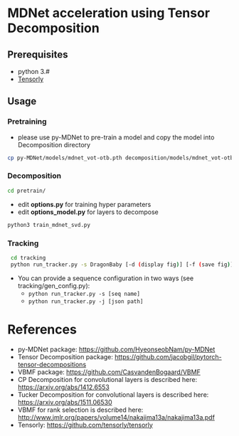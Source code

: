# MDNet acceleration using Tensor Decomposition

## Prerequisites
- python 3.#
- [Tensorly](https://github.com/tensorly/tensorly)


## Usage

### Pretraining
- please use py-MDNet to pre-train a model and copy the model into Decomposition directory
```bash
cp py-MDNet/models/mdnet_vot-otb.pth decomposition/models/mdnet_vot-otb.pth
```

### Decomposition
```bash
cd pretrain/
```
- edit **options.py** for training hyper parameters
- edit **options_model.py** for layers to decompose
```bash
python3 train_mdnet_svd.py
```

### Tracking
```bash
 cd tracking
 python run_tracker.py -s DragonBaby [-d (display fig)] [-f (save fig)]
```
 - You can provide a sequence configuration in two ways (see tracking/gen_config.py):
   - ```python run_tracker.py -s [seq name]```
   - ```python run_tracker.py -j [json path]```

# References
- py-MDNet package: https://github.com/HyeonseobNam/py-MDNet
- Tensor Decomposition package: https://github.com/jacobgil/pytorch-tensor-decompositions
- VBMF package: https://github.com/CasvandenBogaard/VBMF
- CP Decomposition for convolutional layers is described here: https://arxiv.org/abs/1412.6553
- Tucker Decomposition for convolutional layers is described here: https://arxiv.org/abs/1511.06530
- VBMF for rank selection is described here: http://www.jmlr.org/papers/volume14/nakajima13a/nakajima13a.pdf
- Tensorly: https://github.com/tensorly/tensorly
